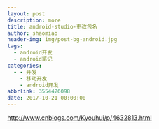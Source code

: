 ```yaml
---
layout: post
description: more
title: android-studio-更改包名
author: shaomiao
header-img: img/post-bg-android.jpg
tags:
  - android开发
  - android笔记
categories:
  - - 开发
    - 移动开发
    - android开发
abbrlink: 3554426098
date: 2017-10-21 00:00:00
---
```

http://www.cnblogs.com/Kyouhui/p/4632813.html
